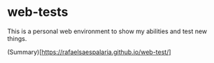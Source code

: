 # web-tests
This is a personal web environment to show my abilities and test new things.

(Summary)[https://rafaelsaespalaria.github.io/web-test/]
